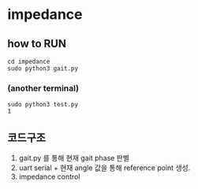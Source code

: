 # impedance

## how to RUN
    cd impedance
    sudo python3 gait.py
    

### (another terminal)
    sudo python3 test.py
    1

## 코드구조
1. gait.py 를 통해 현재 gait phase 판별
2. uart serial + 현재 angle 값을 통해 reference point 생성. 
3. impedance control


